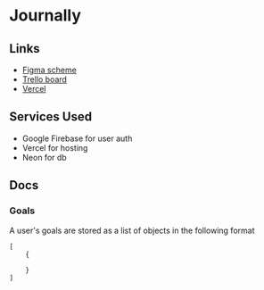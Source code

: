 # Journally
## Links
- [Figma scheme](https://www.figma.com/design/65NdN3wIZkZ9fPbrxEUBo0/Journally?node-id=0-1&p=f&t=o22H6sd4ygultZ8W-0)
- [Trello board](https://trello.com/b/5fSC5kvw/agile-board-template-trello)
- [Vercel](https://vercel.com/juewang268s-projects/journally)

## Services Used
- Google Firebase for user auth
- Vercel for hosting
- Neon for db


## Docs

### Goals
A user's goals are stored as a list of objects in the following format

```
[
    {
        
    }
]
```
